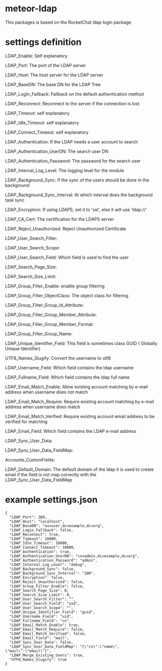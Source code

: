 # meteor-ldap

This packages is based on the RocketChat ldap login package

# settings definition

LDAP_Enable: Self explanatory

LDAP_Port: The port of the LDAP server

LDAP_Host: The host server for the LDAP server

LDAP_BaseDN: The base DN for the LDAP Tree

LDAP_Login_Fallback: Fallback on the default authentication method

LDAP_Reconnect: Reconnect to the server if the connection is lost

LDAP_Timeout: self explanatory

LDAP_Idle_Timeout: self explanatory

LDAP_Connect_Timeout: self explanatory

LDAP_Authentication: If the LDAP needs a user account to search

LDAP_Authentication_UserDN: The search user DN

LDAP_Authentication_Password: The password for the search user

LDAP_Internal_Log_Level: The logging level for the module

LDAP_Background_Sync: If the sync of the users should be done in the
background

LDAP_Background_Sync_Interval: At which interval does the background task sync

LDAP_Encryption: If using LDAPS, set it to 'ssl', else it will use 'ldap://'

LDAP_CA_Cert: The certification for the LDAPS server

LDAP_Reject_Unauthorized: Reject Unauthorized Certificate

LDAP_User_Search_Filter:

LDAP_User_Search_Scope:

LDAP_User_Search_Field: Which field is used to find the user

LDAP_Search_Page_Size:

LDAP_Search_Size_Limit:

LDAP_Group_Filter_Enable: enable group filtering

LDAP_Group_Filter_ObjectClass: The object class for filtering

LDAP_Group_Filter_Group_Id_Attribute:

LDAP_Group_Filter_Group_Member_Attribute:

LDAP_Group_Filter_Group_Member_Format:

LDAP_Group_Filter_Group_Name:

LDAP_Unique_Identifier_Field: This field is sometimes class GUID ( Globally Unique Identifier)

UTF8_Names_Slugify: Convert the username to utf8

LDAP_Username_Field: Which field contains the ldap username

LDAP_Fullname_Field: Which field contains the ldap full name

LDAP_Email_Match_Enable: Allow existing account matching by e-mail address when username does not match

LDAP_Email_Match_Require: Require existing account matching by e-mail address when username does match

LDAP_Email_Match_Verified: Require existing account email address to be verified for matching

LDAP_Email_Field: Which field contains the LDAP e-mail address

LDAP_Sync_User_Data:

LDAP_Sync_User_Data_FieldMap:

Accounts_CustomFields:

LDAP_Default_Domain: The default domain of the ldap it is used to create email if the field is not map correctly with the LDAP_Sync_User_Data_FieldMap




# example settings.json
```
{
  "LDAP_Port": 389,
  "LDAP_Host": "localhost",
  "LDAP_BaseDN": "ou=user,dc=example,dc=org",
  "LDAP_Login_Fallback": false,
  "LDAP_Reconnect": true,
  "LDAP_Timeout": 10000,
  "LDAP_Idle_Timeout": 10000,
  "LDAP_Connect_Timeout": 10000,
  "LDAP_Authentication": true,
  "LDAP_Authentication_UserDN": "cn=admin,dc=example,dc=org",
  "LDAP_Authentication_Password": "admin",
  "LDAP_Internal_Log_Level": "debug",
  "LDAP_Background_Sync": false,
  "LDAP_Background_Sync_Interval": "100",
  "LDAP_Encryption": false,
  "LDAP_Reject_Unauthorized": false,
  "LDAP_Group_Filter_Enable": false,
  "LDAP_Search_Page_Size": 0,
  "LDAP_Search_Size_Limit": 0,
  "LDAP_User_Search_Filter": "",
  "LDAP_User_Search_Field": "uid",
  "LDAP_User_Search_Scope": "",
  "LDAP_Unique_Identifier_Field": "guid",
  "LDAP_Username_Field": "uid",
  "LDAP_Fullname_Field": "cn",
  "LDAP_Email_Match_Enable": true,
  "LDAP_Email_Match_Require": false,
  "LDAP_Email_Match_Verified": false,
  "LDAP_Email_Field": "mail",
  "LDAP_Sync_User_Data": false,
  "LDAP_Sync_User_Data_FieldMap": "{\"cn\":\"name\", \"mail\":\"email\"}",
  "LDAP_Merge_Existing_Users": true,
  "UTF8_Names_Slugify": true
}
```
